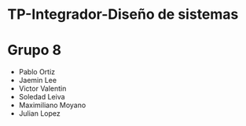 # TP-Integrador-Diseño de sistemas

# Grupo 8
* Pablo Ortiz
* Jaemin Lee
* Victor Valentin
* Soledad Leiva
* Maximiliano Moyano
* Julian Lopez
